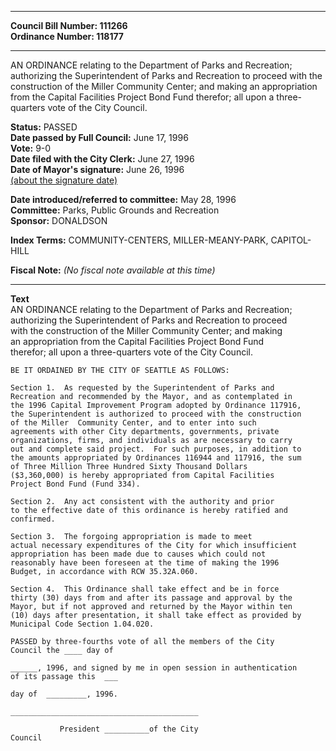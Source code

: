 * * * * *  
  
**Council Bill Number: [](#h0)[](#h2)111266**   
**Ordinance Number: 118177**  
  
* * * * *  
  
AN ORDINANCE relating to the Department of Parks and Recreation; authorizing the Superintendent of Parks and Recreation to proceed with the construction of the Miller Community Center; and making an appropriation from the Capital Facilities Project Bond Fund therefor; all upon a three-quarters vote of the City Council.  
  
**Status:** PASSED   
**Date passed by Full Council:** June 17, 1996   
**Vote:** 9-0   
**Date filed with the City Clerk:** June 27, 1996   
**Date of Mayor's signature:** June 26, 1996   
[(about the signature date)](/~public/approvaldate.htm)   
  
  
**Date introduced/referred to committee:** May 28, 1996   
**Committee:** Parks, Public Grounds and Recreation   
**Sponsor:** DONALDSON   
  
**Index Terms:** COMMUNITY-CENTERS, MILLER-MEANY-PARK, CAPITOL-HILL  
  
**Fiscal Note:** *(No fiscal note available at this time)*  
  
* * * * *  
  
**Text**  
    AN ORDINANCE relating to the Department of Parks and Recreation;  
    authorizing the Superintendent of Parks and Recreation to proceed  
    with the construction of the Miller Community Center; and making  
    an appropriation from the Capital Facilities Project Bond Fund  
    therefor; all upon a three-quarters vote of the City Council.  
  
    BE IT ORDAINED BY THE CITY OF SEATTLE AS FOLLOWS:  
  
    Section 1.  As requested by the Superintendent of Parks and  
    Recreation and recommended by the Mayor, and as contemplated in  
    the 1996 Capital Improvement Program adopted by Ordinance 117916,  
    the Superintendent is authorized to proceed with the construction  
    of the Miller  Community Center, and to enter into such  
    agreements with other City departments, governments, private  
    organizations, firms, and individuals as are necessary to carry  
    out and complete said project.  For such purposes, in addition to  
    the amounts appropriated by Ordinances 116944 and 117916, the sum  
    of Three Million Three Hundred Sixty Thousand Dollars  
    ($3,360,000) is hereby appropriated from Capital Facilities  
    Project Bond Fund (Fund 334).  
  
    Section 2.  Any act consistent with the authority and prior  
    to the effective date of this ordinance is hereby ratified and  
    confirmed.  
  
    Section 3.  The forgoing appropriation is made to meet  
    actual necessary expenditures of the City for which insufficient  
    appropriation has been made due to causes which could not  
    reasonably have been foreseen at the time of making the 1996  
    Budget, in accordance with RCW 35.32A.060.  
  
    Section 4.  This Ordinance shall take effect and be in force  
    thirty (30) days from and after its passage and approval by the  
    Mayor, but if not approved and returned by the Mayor within ten  
    (10) days after presentation, it shall take effect as provided by  
    Municipal Code Section 1.04.020.  
  
    PASSED by three-fourths vote of all the members of the City  
    Council the ____ day of  
  
    ______, 1996, and signed by me in open session in authentication  
    of its passage this  ___  
  
    day of  _________, 1996.  
  
    __________________________________________  
  
               President __________of the City  
    Council  
